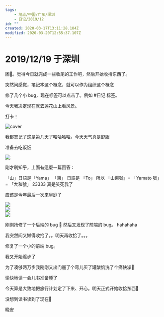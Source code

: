 ```yaml
---
tags:
    - 地点/中国/广东/深圳
    - 日记/2019/12
id: ""
created: 2020-03-17T13:11:28.184Z
modified: 2020-03-20T12:55:37.107Z
---
```


# 2019/12/19 于深圳

<!-- @timer "date":"Thu Dec 19 2019 08:35:22 GMT+0800 (CST)" -->

困:drooling_face:。觉得今日就完成一些收尾的工作吧，然后开始收拾东西了。

突然间感觉，笔记本这个概念，就可以作为组织这个概念

<!-- @timer "date":"Thu Dec 19 2019 11:29:12 GMT+0800 (CST)","duration":"about 3 hours" -->

修了几个小 bug，现在标签可以点击了。例如 #日记 标签。

今天我决定现在就去莲花山上看风景。

<!-- @timer "date":"Thu Dec 19 2019 12:09:24 GMT+0800 (CST)","duration":"40 minutes" -->

打卡！

![cover](https://i.loli.net/2019/12/19/aWXxDJigPpbLBNd.jpg)

我都忘记了这是第几天了哈哈哈哈。今天天气真是舒服

<!-- @timer "date":"Thu Dec 19 2019 12:21:06 GMT+0800 (CST)","duration":"12 minutes" -->

准备去吃饭饭

![](https://i.loli.net/2019/12/19/kq4yQGTeaIfMvbK.jpg)

剛才刷知乎，上面有這麼一篇回答：

「山」日語是「Yama」
「東」 日語是 「To」
所以
「山東號」= 「Yamato 號」 = 「大和號」
23333 真是笑死我了

<!-- @timer "date":"Thu Dec 19 2019 13:11:01 GMT+0800 (CST)","duration":"about 1 hour" -->

应该是今年最后一次来皇庭了

![](https://i.loli.net/2019/12/19/1xvGAikh7EXHFzt.jpg)  
![](https://i.loli.net/2019/12/19/6jRIMsGNgHOw8cL.jpg)  
![](https://i.loli.net/2019/12/19/mtYhyO2dkr395ig.jpg)

<!-- @timer "date":"Thu Dec 19 2019 15:23:37 GMT+0800 (CST)","duration":"about 2 hours" -->

刚刚抢修了一个后端的 bug :new_moon_with_face: 然后又发现了前端的 bug。
hahahaha

我突然间又懒得收拾了。。明天再收拾了。。。

<!-- @timer "date":"Thu Dec 19 2019 15:35:30 GMT+0800 (CST)","duration":"12 minutes" -->

修复了一个小的前端 bug。

<!-- @timer "date":"Thu Dec 19 2019 20:52:36 GMT+0800 (CST)","duration":"about 5 hours" -->

我又开始踱步了

<!-- @timer "date":"Thu Dec 19 2019 22:02:43 GMT+0800 (CST)","duration":"about 1 hour" -->

为了凑够两万步我刚刚又出门遛了个弯儿买了罐酸奶洗了个痛快澡:full_moon_with_face:

愉快地读一会儿书准备睡了

今天算是大致地把旅行计划定了下来、开心。明天正式开始收拾东西:muscle:

<!-- @timer "date":"Fri Dec 20 2019 00:51:15 GMT+0800 (CST)","duration":"about 3 hours" -->

没想到读书读到了现在:new_moon_with_face:

晚安
